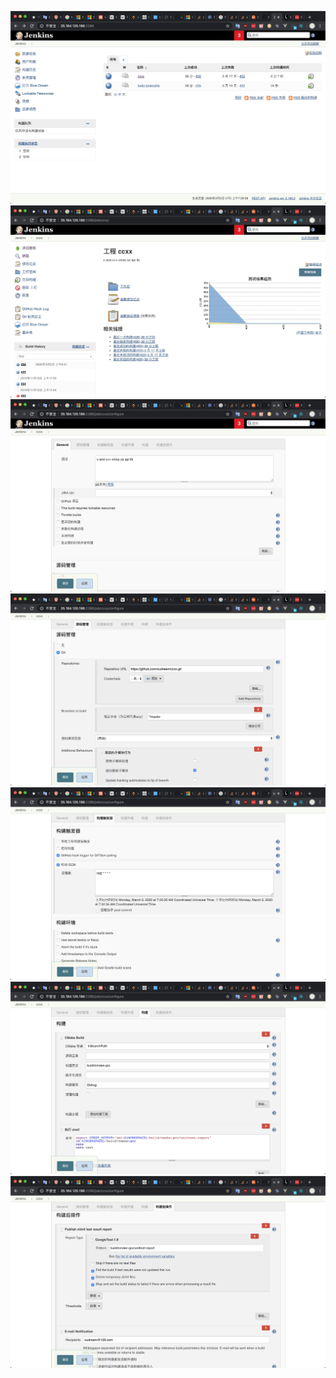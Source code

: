 
![](./man/img/jenkins-1.jpg)
![](./man/img/jenkins-2.jpg)
![](./man/img/jenkins-3.jpg)
![](./man/img/jenkins-4.jpg)
![](./man/img/jenkins-5.jpg)
![](./man/img/jenkins-6.jpg)
![](./man/img/jenkins-7.jpg)